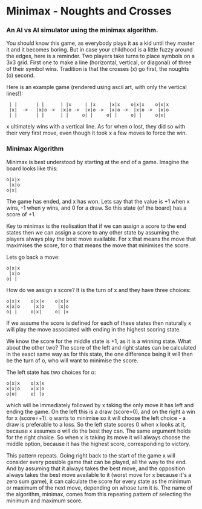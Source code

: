 
# **Minimax - Noughts and Crosses**
### An AI vs AI simulator using the minimax algorithm.

You should know this game, as everybody plays it as a kid until they master it and it becomes boring. But in case your childhood is a little fuzzy around the edges, here is a reminder. Two players take turns to place symbols on a 3x3 grid. First one to make a line (horizontal, vertical, or diagonal) of three of their symbol wins. Tradition is that the crosses (x) go first, the noughts (o) second.

Here is an example game (rendered using ascii art, with only the vertical lines!):
```
 | |       | |      | |x     | |x     |x|x    o|x|x    o|x|x
 |x|  ->   |x|o ->  |x|o ->  |x|o ->  |x|o ->  |x|o ->  |x|o
 | |       | |      | |     o| |     o| |     o| |     o|x|
 ```
x ultimately wins with a vertical line. As for when o lost, they did so with their very first move, even though it took x a few moves to force the win.

### Minimax Algorithm

Minimax is best understood by starting at the end of a game. Imagine the board looks like this:
```
o|x|x
 |x|o
o|x|
```
The game has ended, and x has won. Lets say that the value is +1 when x wins, -1 when y wins, and 0 for a draw. So this state (of the board) has a score of +1.

Key to minimax is the realisation that if we can assign a score to the end states then we can assign a score to any other state by assuming the players always play the best move available. For x that means the move that maximises the score, for o that means the move that minimises the score.

Lets go back a move:
```
o|x|x
 |x|o
o| |
```
How do we assign a score? It is the turn of x and they have three choices:
```
o|x|x    o|x|x    o|x|x
x|x|o     |x|o     |x|o
o| |     o|x|     o| |x
```
If we assume the score is defined for each of these states then naturally x will play the move associated with ending in the highest scoring state.

We know the score for the middle state is +1, as it is a winning state. What about the other two? The score of the left and right states can be calculated in the exact same way as for this state, the one difference being it will then be the turn of o, who will want to minimise the score.

The left state has two choices for o:
```
o|x|x    o|x|x
x|x|o    x|x|o
o|o|     o| |o
```
which will be immediately followed by x taking the only move it has left and ending the game. On the left this is a draw (score=0), and on the right a win for x (score=+1). o wants to minimise so it will choose the left choice - a draw is preferable to a loss. So the left state scores 0 when x looks at it, because x assumes o will do the best they can. The same argument holds for the right choice. So when x is taking its move it will always choose the middle option, because it has the highest score, corresponding to victory.

This pattern repeats. Going right back to the start of the game x will consider every possible game that can be played, all the way to the end. And by assuming that it always takes the best move, and the opposition always takes the best move available to it (worst move for x because it's a zero sum game), it can calculate the score for every state as the minimum or maximum of the next move, depending on whose turn it is. The name of the algorithm, minimax, comes from this repeating pattern of selecting the minimum and maximum score.
